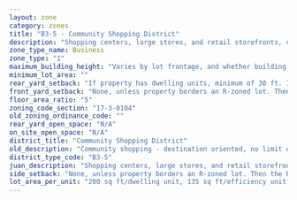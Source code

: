 ```yaml
---
layout: zone
category: zones
title: "B3-5 - Community Shopping District"
description: "Shopping centers, large stores, and retail storefronts, often along major streets. Allows more types of businesses than B1 and B2 districts. Apartments permitted above the ground floor."
zone_type_name: Business
zone_type: "1"
maximum_building_height: "Varies by lot frontage, and whether building has ground-floor commercial space. (See 17-3-0408)"
minimum_lot_area: ""
rear_yard_setback: "If property has dwelling units, minimum of 30 ft. If its rear property line borders the side property line of an R-zoned lot, the rear setback must equal the side setback of the R-zoned lot. If rear line borders the R lot&#39;s rear line, setback must be at least 16 ft."
front_yard_setback: "None, unless property borders an R-zoned lot. Then the front setback must be at least 50% of the R lot&#39;s front setback. (See 17-3-0404.)"
floor_area_ratio: "5"
zoning_code_section: "17-3-0104"
old_zoning_ordinance_code: ""
rear_yard_open_space: "N/A"
on_site_open_space: "N/A"
district_title: "Community Shopping District"
old_description: "Community shopping - destination oriented, no limit on size of commercial establishment. Allows dwelling units above ground floor."
district_type_code: "B3-5"
juan_description: "Shopping centers, large stores, and retail storefronts, often along major streets. Allows more types of businesses than B1 and B2 districts. Apartments permitted above the ground floor."
side_setback: "None, unless property borders an R-zoned lot. Then the R lot&#39;s front setback applies."
lot_area_per_unit: "200 sq ft/dwelling unit, 135 sq ft/efficiency unit, 100 sq ft/SRO unit"
---
```

